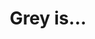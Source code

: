 --- 
title: "Grey is..."
publishdate: "2019-9-16T16:48:46+02:00"
src: "https://365manga.net/manga/grey-is"
image: "https://data.365manga.net/images/thumbnails/1845-grey-is.jpg"
description: "Betrayed by the ones he cherished most, and after graduating from high school with a series of heart-breaks; Black left his home and lived away with a friend of his dad’s. In the greyscale life he lived, he longed for nothing but the end of his life, until a a person from the past crashes out of nowhere to re-add the contrast Black needs."
---